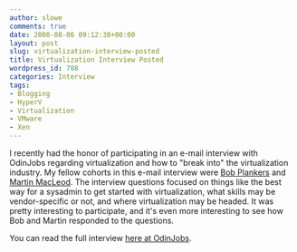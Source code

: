 ```yaml
---
author: slowe
comments: true
date: 2008-08-06 09:12:38+00:00
layout: post
slug: virtualization-interview-posted
title: Virtualization Interview Posted
wordpress_id: 788
categories: Interview
tags:
- Blogging
- HyperV
- Virtualization
- VMware
- Xen
---
```


I recently had the honor of participating in an e-mail interview with OdinJobs regarding virtualization and how to "break into" the virtualization industry. My fellow cohorts in this e-mail interview were [Bob Plankers](http://lonesysadmin.net) and [Martin MacLeod](http://www.bladewatch.com). The interview questions focused on things like the best way for a sysadmin to get started with virtualization, what skills may be vendor-specific or not, and where virtualization may be headed. It was pretty interesting to participate, and it's even more interesting to see how Bob and Martin responded to the questions.

You can read the full interview [here at OdinJobs](http://www.odinjobs.com/blogs/careers/entry/virtualization_how_and_why_you).
